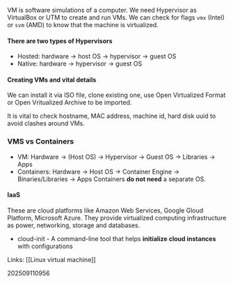 VM is software simulations of a computer. We need Hypervisor as VirtualBox or UTM to create and run VMs. We can check for flags `vmx` (Intel) or `svm` (AMD) to know that the machine is virtualized.

#### There are two types of Hypervisors
- Hosted: hardware -> host OS -> hypervisor -> guest OS
- Native: hardware -> hypervisor -> guest OS

#### Creating VMs and vital details
We can install it via ISO file, clone existing one, use Open Virtualized Format or Open Vritualized Archive to be imported.

It is vital to check hostname, MAC address, machine id, hard disk uuid to avoid clashes around VMs.


### VMS vs Containers

- VM: Hardware -> (Host OS) -> Hypervisor -> Guest OS -> Libraries -> Apps
- Containers: Hardware -> Host OS -> Container Engine -> Binaries/Libraries -> Apps
Containers **do not need** a separate OS.

#### IaaS
These are cloud platforms like Amazon Web Services, Google Gloud Platform, Microsoft Azure. They provide virtualized computing infrastructure as power, networking, storage and databases.
- cloud-init - A command-line tool that helps **initialize cloud instances** with configurations



Links: [[Linux virtual machine]] 

202509110956

